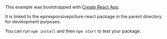 This example was bootstrapped with [Create React App](https://github.com/facebook/create-react-app).

It is linked to the epiresponsivepicture-react package in the parent directory for development purposes.

You can run `npm install` and then `npm start` to test your package.
